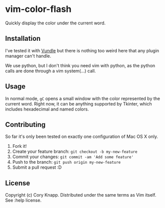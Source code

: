 # vim-color-flash

Quickly display the color under the current word.

## Installation

I've tested it with [Vundle](https://github.com/VundleVim/Vundle.vim) but there is
nothing too weird here that any plugin manager can't handle.

We use python, but I don't think you need vim with python, as the python calls
are done through a vim system(...) call.

## Usage

In normal mode, `gC` opens a small window with the color represented by the
current word.  Right now, it can be anything supported by Tkinter, which
includes hexadecimal and named colors.

## Contributing

So far it's only been tested on exactly one configuration of Mac OS X only.

1. Fork it!
2. Create your feature branch: `git checkout -b my-new-feature`
3. Commit your changes: `git commit -am 'Add some feature'`
4. Push to the branch: `git push origin my-new-feature`
5. Submit a pull request :D

## License

Copyright (c) Cory Knapp. Distributed under the same terms as Vim itself. See :help license.
